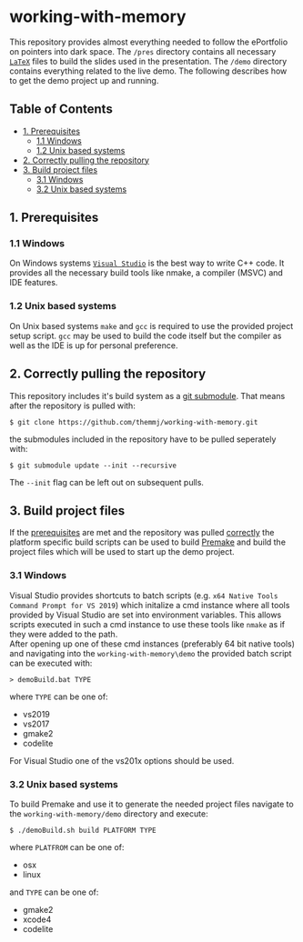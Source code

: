 # working-with-memory
This repository provides almost everything needed to follow the ePortfolio on pointers into dark space. The `/pres` directory contains all necessary [`LaTeX`](https://www.latex-project.org/) files to build the slides used in the presentation. The `/demo` directory contains everything related to the live demo. The following describes how to get the demo project up and running.

## Table of Contents
- [1. Prerequisites](#1-prerequisites)
  * [1.1 Windows](#11-windows)
  * [1.2 Unix based systems](#12-unix-based-systems)
- [2. Correctly pulling the repository](#2-correctly-pulling-the-repository)
- [3. Build project files](#3-build-project-files)
  * [3.1 Windows](#31-windows)
  * [3.2 Unix based systems](#32-unix-based-systems)


## 1. Prerequisites

### 1.1 Windows
On Windows systems [`Visual Studio`](https://visualstudio.microsoft.com/vs/) is the best way to write C++ code. It provides all the necessary build tools like nmake, a compiler (MSVC) and IDE features.

### 1.2 Unix based systems
On Unix based systems `make` and `gcc` is required to use the provided project setup script. `gcc` may be used to build the code itself but the compiler as well as the IDE is up for personal preference.

## 2. Correctly pulling the repository
This repository includes it's build system as a [git submodule](https://git-scm.com/book/en/v2/Git-Tools-Submodules). That means after the repository is pulled with:
```
$ git clone https://github.com/themmj/working-with-memory.git
```
the submodules included in the repository have to be pulled seperately with:
```
$ git submodule update --init --recursive
```
The `--init` flag can be left out on subsequent pulls.

## 3. Build project files
If the [prerequisites](#1-prerequisites) are met and the repository was pulled [correctly](#2-correctly-pulling-the-repository) the platform specific build scripts can be used to build [Premake](https://premake.github.io/) and build the project files which will be used to start up the demo project. 

### 3.1 Windows
Visual Studio provides shortcuts to batch scripts (e.g. `x64 Native Tools Command Prompt for VS 2019`) which initalize a cmd instance where all tools provided by Visual Studio are set into environment variables. This allows scripts executed in such a cmd instance to use these tools like `nmake` as if they were added to the path.  
After opening up one of these cmd instances (preferably 64 bit native tools) and navigating into the `working-with-memory\demo` the provided batch script can be executed with:
```
> demoBuild.bat TYPE
```
where `TYPE` can be one of:
- vs2019
- vs2017
- gmake2
- codelite

For Visual Studio one of the vs201x options should be used.

### 3.2 Unix based systems
To build Premake and use it to generate the needed project files navigate to the `working-with-memory/demo` directory and execute:
```
$ ./demoBuild.sh build PLATFORM TYPE
```
where `PLATFROM` can be one of:
- osx
- linux  

and `TYPE` can be one of:
- gmake2
- xcode4
- codelite

